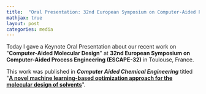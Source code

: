 ```yaml
---
title:  "Oral Presentation: 32nd European Symposium on Computer-Aided Process Engineering (ESCAPE-32)"
mathjax: true
layout: post
categories: media
---
```


Today I gave a Keynote Oral Presentation about our recent work on "**Computer-Aided Molecular Design**" 
at **32nd European Symposium on Computer-Aided Process Engineering (ESCAPE-32)** in Toulouse, France.

This work was published in **_Computer Aided Chemical Engineering_** 
titled "**[A novel machine learning-based optimization approach for the molecular design of solvents](https://doi.org/10.1016/B978-0-323-95879-0.50247-2)**".
